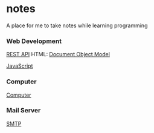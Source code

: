 # notes
A place for me to take notes while learning programming


### Web Development
[REST API](topics/rest-api.md)
HTML:
  [Document Object Model](topics/dom.md)

[JavaScript](topics/javascript.md)

### Computer
[Computer](topics/computer.md)

### Mail Server
[SMTP](topics/smtp.md)

